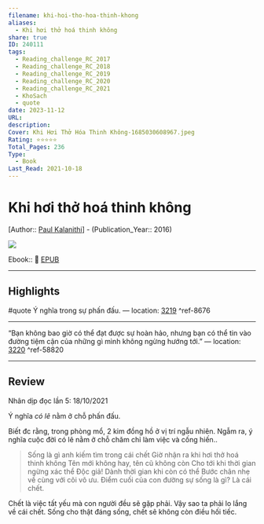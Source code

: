 ```yaml
---
filename: khi-hoi-tho-hoa-thinh-khong
aliases:
  - Khi hơi thở hoá thinh không
share: true
ID: 240111
tags:
  - Reading_challenge_RC_2017
  - Reading_challenge_RC_2018
  - Reading_challenge_RC_2019
  - Reading_challenge_RC_2020
  - Reading_challenge_RC_2021
  - KhoSach
  - quote
date: 2023-11-12
URL: 
description: 
Cover: Khi Hơi Thở Hóa Thinh Không-1685030608967.jpeg
Rating: ⭐⭐⭐⭐⭐
Total_Pages: 236
Type:
  - Book
Last_Read: 2021-10-18
---
```


# Khi hơi thở hoá thinh không
[Author:: [Paul Kalanithi](../../Paul%20Kalanithi.md)] - (Publication_Year:: 2016)

![](https://i.imgur.com/HHwdD7E.jpg)


Ebook:: 📘 [EPUB](https://onedrive.live.com/download?resid=E92BC60129512289%21171&authkey=!ACRGB9N6rol-1bQ)

---
## Highlights
#quote 
Ý nghĩa trong sự phấn đấu. — location: [3219]() ^ref-8676

---
“Bạn không bao giờ có thể đạt được sự hoàn hảo, nhưng bạn có thể tin vào đường tiệm cận của những gì mình không ngừng hướng tới.” — location: [3220]() ^ref-58820

---

## Review

Nhân dịp đọc lần 5: 18/10/2021

Ý nghĩa *có lẽ* nằm ở chỗ phấn đấu.

Biết đc rằng, trong phòng mổ, 2 kim đồng hồ ở vị trí ngẫu nhiên.
Ngẫm ra, ý nghĩa cuộc đời có lẽ nằm ở chỗ chăm chỉ làm việc và cống hiến..

> Sống là gì anh kiếm tìm trong cái chết
> Giờ nhận ra khi hơi thở hoá thinh không
> Tên mới không hay, tên cũ không còn
> Cho tới khi thời gian ngừng xác thể
> Độc giả! Dành thời gian khi còn có thể
> Bước chân nhẹ về cùng với cõi vô ưu.
> Điểm cuối của con đường sự sống là gì? 
> Là cái chết.
> 

Chết là việc tất yếu mà con người đều sẽ gặp phải. Vậy sao ta phải lo lắng về cái chết. Sống cho thật đáng sống, chết sẽ không còn điều hối tiếc.